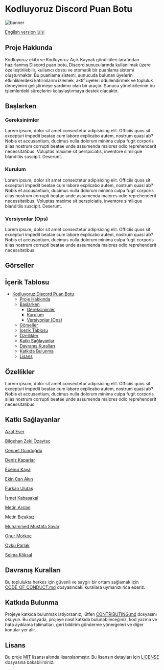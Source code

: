 # Kodluyoruz Discord Puan Botu

![banner]()

[English version 🇺🇸]()

## Proje Hakkında
Kodluyoruz ekibi ve Kodluyoruz Açık Kaynak gönüllüleri tarafından hazırlanmış Discord puan botu, Discord sunucularında kullanılmak üzere özelleştirilebilir,
kullanıcı dostu ve otomatik bir puanlama sistemi oluşturmaktır. Bu puanlama sistemi, sunucuda
bulunan üyelerin etkinliklerdeki katılımlarını izlemek, aktif üyeleri ödüllendirmek ve topluluk
deneyimini geliştirmeye yardımcı olan bir araçtır. Sunucu yöneticilerinin bu işlemlerdeki süreçlerini
kolaylaştırmaya destek olacaktır.

## Başlarken

### Gereksinimler
Lorem ipsum, dolor sit amet consectetur adipisicing elit. Officiis quos sit excepturi impedit beatae cum labore explicabo autem, nostrum quasi ab? Nobis et accusantium, ducimus nulla dolorum minima culpa fugit corporis alias nostrum corrupti beatae unde assumenda maiores odio reprehenderit necessitatibus. Voluptas maxime sit perspiciatis, inventore similique blanditiis suscipit. Deserunt.

### Kurulum
Lorem ipsum, dolor sit amet consectetur adipisicing elit. Officiis quos sit excepturi impedit beatae cum labore explicabo autem, nostrum quasi ab? Nobis et accusantium, ducimus nulla dolorum minima culpa fugit corporis alias nostrum corrupti beatae unde assumenda maiores odio reprehenderit necessitatibus. Voluptas maxime sit perspiciatis, inventore similique blanditiis suscipit. Deserunt.

### Versiyonlar (Ops)
Lorem ipsum, dolor sit amet consectetur adipisicing elit. Officiis quos sit excepturi impedit beatae cum labore explicabo autem, nostrum quasi ab? Nobis et accusantium, ducimus nulla dolorum minima culpa fugit corporis alias nostrum corrupti beatae unde assumenda maiores odio reprehenderit necessitatibus.

## Görseller


## İçerik Tablosu
- [Kodluyoruz Discord Puan Botu](#kodluyoruz-discord-puan-botu)
  - [Proje Hakkında](#proje-hakkında)
  - [Başlarken](#başlarken)
    - [Gereksinimler](#gereksinimler)
    - [Kurulum](#kurulum)
    - [Versiyonlar (Ops)](#versiyonlar-ops)
  - [Görseller](#görseller)
  - [İçerik Tablosu](#i̇çerik-tablosu)
  - [Özellikler](#özellikler)
  - [Katkı Sağlayanlar](#katkı-sağlayanlar)
  - [Davranış Kuralları](#davranış-kuralları)
  - [Katkıda Bulunma](#katkıda-bulunma)
  - [Lisans](#lisans)

## Özellikler 
Lorem ipsum, dolor sit amet consectetur adipisicing elit. Officiis quos sit excepturi impedit beatae cum labore explicabo autem, nostrum quasi ab? Nobis et accusantium, ducimus nulla dolorum minima culpa fugit corporis alias nostrum corrupti beatae unde assumenda maiores odio reprehenderit necessitatibus.

## Katkı Sağlayanlar 
[Azat Eser](https://github.com/azateser)

[Bilgehan Zeki Özaytaç](https://github.com/WildGenie)

[Cennet Gündoğdu](https://github.com/cennetgun)

[Deniz Kaparlar](https://github.com/denizk1)

[Ecenur Kaya](https://github.com/EcenurrKaya)

[Ekin Can Akın](-)

[Furkan Ulutaş](https://www.github.com/furkanulutas0)

[İsmet Kabasakal](https://github.com/ismet-k)

[Metin Arslan](https://github.com/code-a-man)

[Metin Bıçaksız](https://github.com/metinbicaksiz)

[Muhammed Mustafa Savar](https://github.com/muffafa)

[Onur Morkoç](https://github.com/Onur-Morkoc)

[Öykü Parlak](https://github.com/oykuparlakk)

[Selma Köksal](https://github.com/selmakoksal)

## Davranış Kuralları
Bu toplulukta herkes için güvenli ve saygılı bir ortam sağlamak için [CODE_OF_CONDUCT.md](CODE_OF_CONDUCT.md) dosyasındaki kurallara uymanızı rica ederiz.

## Katkıda Bulunma
Projeye katkıda bulunmak istiyorsanız, lütfen [CONTRIBUTING.md](CONTRIBUTING.md) dosyasını okuyun. Bu dosyada, projeye nasıl katkıda bulunabileceğiniz, kod yazma ve hata ayıklama talimatları, geri bildirim gönderme yönergeleri ve diğer konular yer alır.

## Lisans
Bu proje [MIT](https://choosealicense.com/licenses/mit/) lisansı altında lisanslanmıştır. Bu lisansın detayları için [LICENSE](LICENSE) dosyasına bakabilirsiniz.
